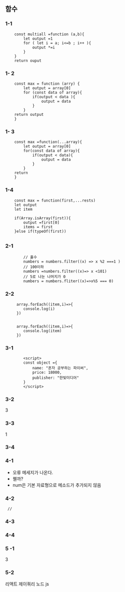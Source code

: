 ## 함수

### 1-1

        const multiall =function (a,b){
            let output =1
            for ( let i = a; i<=b ; i++ ){
                output *=i
            }
        }
        return ouput

### 1- 2

        const max = function (arry) {
            let output = array[0]
            for (const data of array){
                if(output < data ){
                    output = data
                }
            }
        return output
        }

### 1- 3

        const max =function(...array){
            let output = array[0]
            for(const data of array){
                if(output < data){
                    output = data
                }
            }
        return
        }

### 1-4

        const max = function(first,...rests)
        let output
        let item

        if(Array.isArray(first)){
            output =first[0]
            items = first
        }else if(typeOf(first))

##

### 2-1

            // 홀수
            numbers = numbers.filter((x) => x %2 ===1 )
            // 100이하
            numbers =numbers.filter((x)=> x <101)
            // 5로 나눈 나머지가 0
            numbers = numbers.fliter((x)=>x%5 === 0)

### 2-2

         array.forEach((item,i)=>{
            console.log(i)
         })


         array.forEach((item,i)=>{
            console.log(item)
         })

### 3-1

            <script>
            const object ={
                name: "혼자 공부하는 파이써",
                price: 18000,
                publisher: "한빛미디어"
            }
            </script>

### 3-2

3

### 3-3

1

### 3-4




### 4-1 
- 오류 메세지가 나온다. 
- 왤까?
- num은 기본 자료형으로 메소드가 추가되지 않음

### 4-2
     
     // 
     
     
### 4-3

### 4-4 
### 5 -1
3
### 5-2 

 리액트
 제이쿼리
 노드 js 
 
